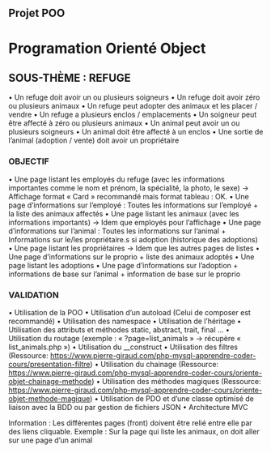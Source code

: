## Projet POO
# Programation Orienté Object 


## SOUS-THÈME : REFUGE

• Un refuge doit avoir un ou plusieurs soigneurs
• Un refuge doit avoir zéro ou plusieurs animaux
• Un refuge peut adopter des animaux et les placer / vendre
• Un refuge a plusieurs enclos / emplacements
• Un soigneur peut être affecté à zéro ou plusieurs animaux
• Un animal peut avoir un ou plusieurs soigneurs
• Un animal doit être affecté à un enclos
• Une sortie de l’animal (adoption / vente) doit avoir un propriétaire

### OBJECTIF

• Une page listant les employés du refuge (avec les informations importantes comme le nom et prénom, la spécialité, la photo,
le sexe) → Affichage format « Card » recommandé mais format tableau : OK.
• Une page d’informations sur l’employé : Toutes les informations sur l’employé + la liste des animaux affectés
• Une page listant les animaux (avec les informations importants) → Idem que employés pour l’affichage
• Une page d’informations sur l’animal : Toutes les informations sur l’animal + Informations sur le/les propriétaire.s si adoption
(historique des adoptions)
• Une page listant les propriétaires → Idem que les autres pages de listes
• Une page d’informations sur le proprio + liste des animaux adoptés
• Une page listant les adoptions
• Une page d’informations sur l’adoption + informations de base sur l’animal + information de base sur le proprio

### VALIDATION
• Utilisation de la POO
• Utilisation d’un autoload (Celui de composer est recommandé)
• Utilisation des namespace
• Utilisation de l’héritage
• Utilisation des attributs et méthodes static, abstract, trait, final ...
• Utilisation du routage (exemple : « ?page=list_animals » → récupère « list_animals.php »)
• Utilisation du __construct
• Utilisation des filtres (Ressource: https://www.pierre-giraud.com/php-mysql-apprendre-coder-cours/presentation-filtre)
• Utilisation du chainage (Ressource: https://www.pierre-giraud.com/php-mysql-apprendre-coder-cours/oriente-objet-chainage-methode)
• Utilisation des méthodes magiques (Ressource: https://www.pierre-giraud.com/php-mysql-apprendre-coder-cours/oriente-objet-methode-magique)
• Utilisation de PDO et d’une classe optimisé de liaison avec la BDD ou par gestion de fichiers JSON
• Architecture MVC

Information : Les différentes pages (front) doivent être relié entre elle par des liens cliquable.
Exemple : Sur la page qui liste les animaux, on doit aller sur une page d’un animal